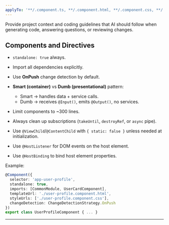 ```yaml
---
applyTo: '**/.component.ts, **/.component.html, **/.component.css, **/.directive.ts'
---
```

Provide project context and coding guidelines that AI should follow when generating code, answering questions, or reviewing changes.

##  Components and Directives

* `standalone: true` always.
* Import all dependencies explicitly.
* Use **OnPush** change detection by default.
* **Smart (container)** vs **Dumb (presentational)** pattern:

  * Smart → handles data + service calls.
  * Dumb → receives `@Input()`, emits `@Output()`, no services.
* Limit components to ~300 lines.
* Always clean up subscriptions (`takeUntil`, `destroyRef`, or `async` pipe).
* Use `@ViewChild`/`@ContentChild` with `{ static: false }` unless needed at initialization.
* Use `@HostListener` for DOM events on the host element.
* Use `@HostBinding` to bind host element properties.

Example:

```ts
@Component({
  selector: 'app-user-profile',
  standalone: true,
  imports: [CommonModule, UserCardComponent],
  templateUrl: './user-profile.component.html',
  styleUrls: ['./user-profile.component.css'],
  changeDetection: ChangeDetectionStrategy.OnPush
})
export class UserProfileComponent { ... }
```

---